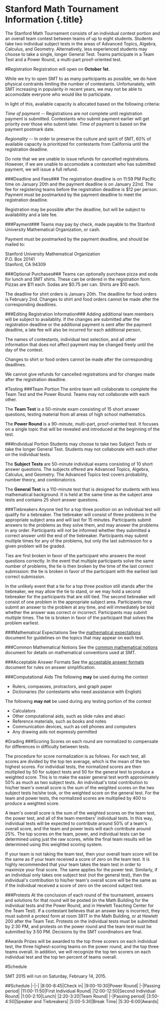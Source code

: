 # Stanford Math Tournament Information {.title}
The Stanford Math Tournament consists of an individual contest portion and an
overall team contest between teams of up to eight students. Students take two
individual subject tests in the areas of Advanced Topics, Algebra, Calculus, and
Geometry. Alternatively, less experienced students may choose to take a single,
longer General Test. Teams participate in a Team Test and a Power Round, a
multi-part proof-oriented test.

#Registration
Registration will open on **October 1st**.

While we try to open SMT to as many participants as possible, we do have
physical contraints limiting the number of contestants. Unfortunately, with SMT
increasing in popularity in recent years, we may not be able to accomodate
everyone who would like to participate.

In light of this, available capacity is allocated based on the following
criteria:

*Time of payment* -- Registrations are not complete until registration payment is
submitted. Contestants who submit payment earlier will get priority over those
who submit later. Time of payment is based on the payment postmark date.

*Regionality* -- In order to preserve the culture and spirit of SMT, 60% of
available capacity is prioritized for contestants from California until the
registration deadline.

Do note that we are unable to issue refunds for cancelled registrations.
However, if we are unable to accomodate a contestant who has submitted payment,
we will issue a full refund.

###Deadline and Fees###
The registration deadline is on 11:59 PM Pacific time on January 20th and the
payment deadline is on January 22nd. The fee for registering teams before the
registration deadline is &#36;12 per person. Payment must be postmarked by the
payment deadline to meet the registration deadline.

Registration may be possible after the deadline, but will be subject to
availablility and a late fee.

###Payment###
Teams may pay by check, made payable to the Stanford University Mathematical
Organization, or cash.

Payment must be postmarked by the payment deadline, and should be mailed to:

Stanford University Mathematical Organization  
P.O. Box 20141  
Stanford, CA 94309

###Optional Purchases###
Teams can optionally purchase pizza and soda for lunch and SMT shirts. These
can be ordered in the registration form. Pizzas are &#36;11 each. Sodas are
&#36;0.75 per can. Shirts are &#36;10 each.

The deadline for shirt orders is January 20th. The deadline for food orders is
February 2nd. Changes to shirt and food orders cannot be made after the
corresponding deadlines.

###Editing Registration Information###
Adding additional team members will be subject to availablity. If the
changes are submitted after the registration deadline or the additional payment
is sent after the payment deadline, a late fee will also be incurred for each
additional person.

The names of contestants, individual test selection, and all other
information that does not affect payment may be changed freely until the day of
the contest.

Changes to shirt or food orders cannot be made after the corresponding deadlines.

We cannot give refunds for cancelled registrations and for changes made after
the registration deadline.


#Testing
###Team Portion
The entire team will collaborate to complete the Team Test and the Power Round.
Teams may not collaborate with each other.

The **Team Test** is a 50-minute exam consisting of 15 short answer questions,
testing material from all areas of high school mathematics.

The **Power Round** is a 90-minute, multi-part, proof-oriented test. It focuses
on a single topic that will be revealed and introduced at the beginning of the
test. 

###Individual Portion
Students may choose to take two Subject Tests or take the longer General Test.
Students may not collaborate with each other on the individual tests.

The **Subject Tests** are 50-minute individual exams consisting of 10 short
answer questions. The subjects offered are Advanced Topics, Algebra, Calculus,
and Geometry. The Advanced Topics test covers probability, number theory, and
combinatorics.

The **General Test** is a 110-minute test that is designed for students with
less mathematical background. It is held at the same time as the subject area
tests and contains 25 short answer questions. 

###Tiebreakers
Anyone tied for a top three position on an individual test will qualify for a
tiebreaker. The tiebreaker will consist of three problems in the appropriate
subject area and will last for 15 minutes. Participants submit answers to the
problems as they solve them, and may answer the problems in any order.
Participants will not be informed whether they submitted a correct answer until
the end of the tiebreaker. Participants may submit multiple times for any of the
problems, but only the last submission for a given problem will be graded.

Ties are first broken in favor of the participant who answers the most questions
correctly. In the event that multiple participants solve the same number of
problems, the tie is then broken by the time of the last correct submission: the
tie is broken in favor of the participant with the earliest last correct
submission.

In the unlikely event that a tie for a top three position still stands after the
tiebreaker, we may allow the tie to stand, or we may hold a second tiebreaker
for the participants that are still tied. The second tiebreaker will consist of
one problem in the appropriate subject area. Participants may submit an answer
to the problem at any time, and will immediately be told whether the answer was
correct or incorrect. Participants may submit multiple times. The tie is broken
in favor of the participant that solves the problem earliest. 

###Mathematical Expectations
See the [mathematical expectations](/pdfs/mathematical-expectations.pdf)
document for guidelines on the topics that may appear on each test.

###Common Mathematical Notions
See the [common mathematical notions](/pdfs/common-mathematical-notions.pdf)
document for details on mathematical conventions used at SMT.

###Acceptable Answer Formats
See the [acceptable answer formats](/pdfs/acceptable-answer-formats.pdf)
document for rules on answer simplification.

###Computational Aids
The following **may** be used during the contest

- Rulers, compasses, protractors, and graph paper
- Dictionaries (for contestants who need assistance with English)

The following **may not** be used during any testing portion of the contest

- Calculators
- Other computational aids, such as slide rules and abaci
- Reference materials, such as books and notes
- Communication devices, such as cell phones and computers
- Any drawing aids not expressly permitted

#Grading
###Scoring
Scores on each round are normalized to compensate for differences in difficulty
between tests.

The procedure for score normalization is as follows. For each test, all scores
are divided by the top ten average, which is the mean of the ten highest scores.
For individual tests, the normalized scores are then multiplied by 50 for
subject tests and 50 for the general test to produce a weighted score.  This is
to make the easier general test worth approximately 50% as much as two subject
tests. An individual's total contribution to his/her team's overall score is the
sum of the weighted scores on the two subject tests he/she took, or the weighted
score on the general test. For the team and power tests, the normalized scores
are multiplied by 400 to produce a weighted score.

A team's overall score is the sum of the weighted scores on the team test, the
power test, and all of the team members' individual tests. In this way,
individual tests will be expected to contribute around 50% of a team's overall
score, and the team and power tests will each contribute around 25%. The top
scores on the team, power, and individual tests can be determined using just the
raw scores, while the final team results will be determined using this weighted
scoring system.

If your team is not taking the team test, then your overall team score will be
the same as if your team received a score of zero on the team test. It is highly
recommended that your team takes the team test in order to maximize your final
score. The same applies for the power test. Similarly, if an individual only
takes one subject test (not the general test), then the individual's
contribution to his/her team's overall score will be the same as if the
individual received a score of zero on the second subject test.

###Protests
At the conclusion of each round of the tournament, answers and solutions for
that round will be posted (in the Math Building for the individual tests and the
Power Round, and in Hewlett Teaching Center for the Team Test). If a contestant
believes that an answer key is incorrect, they must submit a protest form at
room 381T in the Math Building, or at Hewlett 200 after the Team Test. Protests
on the individual tests must be submitted by 2:30 PM, and protests on the power
round and the team test must be submitted by 3:50 PM. Decisions by the SMT
coordinators are final. 

#Awards
Prizes will be awarded to the top three scorers on each individual test, the
three highest-scoring teams on the power round, and the top three teams overall.
In addition, we will recognize the top ten scorers on each individual test and
the top ten percent of teams overall. 

#Schedule

SMT 2015 will run on Saturday, February 14, 2015.

##Schedule
|-|-|
|8:00-8:45|Check in|
|9:00-10:30|Power Round|
|-|Passing period|
|11:00-11:50|First Individual Round|
|12:00-12:50|Second Individual Round|
|1:00-2:10|Lunch|
|2:20-3:20|Team Round|
|-|Passing period|
|3:50-4:50|Speaker and Tiebreakers|
|5:00-5:30|Break Time|
|5:30-6:00|Awards|

 
